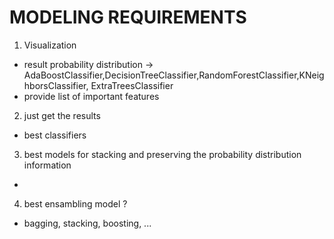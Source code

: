 # MODELING REQUIREMENTS

1) Visualization
- result probability distribution -> AdaBoostClassifier,DecisionTreeClassifier,RandomForestClassifier,KNeighborsClassifier, ExtraTreesClassifier
- provide list of important features

2) just get the results
- best classifiers 

3) best models for stacking and preserving the probability distribution information
- 

4) best ensambling model ? 
- bagging, stacking, boosting, ...  

